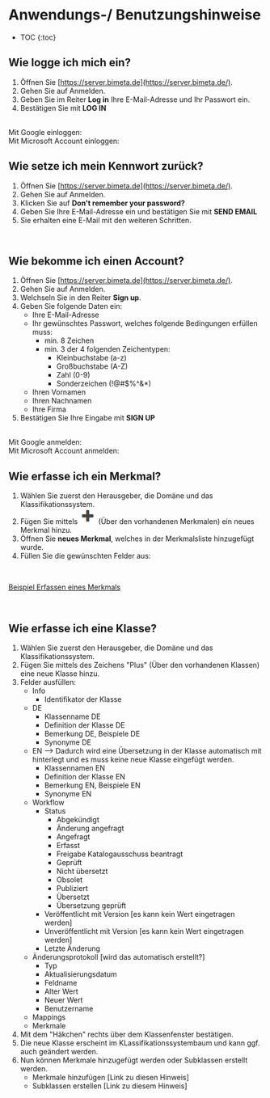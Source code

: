 # Anwendungs-/ Benutzungshinweise

* TOC
{:toc}

## Wie logge ich mich ein?

1. Öffnen Sie [https://server.bimeta.de](https://server.bimeta.de/).
2. Gehen Sie auf Anmelden.
4. Geben Sie im Reiter **Log in** Ihre E-Mail-Adresse und Ihr Passwort ein.
5. Bestätigen Sie mit **LOG IN**

<br>
Mit Google einloggen:


<br>
Mit Microsoft Account einloggen:


<br>

## Wie setze ich mein Kennwort zurück?

1. Öffnen Sie [https://server.bimeta.de](https://server.bimeta.de/).
2. Gehen Sie auf Anmelden.
3. Klicken Sie auf **Don't remember your password?**
4. Geben Sie Ihre E-Mail-Adresse ein und bestätigen Sie mit **SEND EMAIL**
5. Sie erhalten eine E-Mail mit den weiteren Schritten.

<br>

## Wie bekomme ich einen Account?

1. Öffnen Sie [https://server.bimeta.de](https://server.bimeta.de/).
2. Gehen Sie auf Anmelden.
3. Welchseln Sie in den Reiter **Sign up**.
4. Geben Sie folgende Daten ein:
   - Ihre E-Mail-Adresse
   - Ihr gewünschtes Passwort, welches folgende Bedingungen erfüllen muss:
     - min. 8 Zeichen
     - min. 3 der 4 folgenden Zeichentypen:
       - Kleinbuchstabe (a-z)
       - Großbuchstabe (A-Z)
       - Zahl (0-9)
       - Sonderzeichen (!@#$%^&*)
   - Ihren Vornamen
   - Ihren Nachnamen
   - Ihre Firma
5. Bestätigen Sie Ihre Eingabe mit **SIGN UP**

<br>
Mit Google anmelden:


<br>
Mit Microsoft Account anmelden:


<br>

## Wie erfasse ich ein Merkmal?
1. Wählen Sie zuerst den Herausgeber, die Domäne und das Klassifikationssystem.
2. Fügen Sie mittels ![Plus-Symbol](Bilder/Plus-Symbol.png) (Über den vorhandenen Merkmalen) ein neues Merkmal hinzu.
3. Öffnen Sie **neues Merkmal**, welches in der Merkmalsliste hinzugefügt wurde.
4. Füllen Sie die gewünschten Felder aus:
<br>
  
[Beispiel Erfassen eines Merkmals](https://www.iorad.com/player/1815762/Erfassen-eines-Merkmals)


<br>


## Wie erfasse ich eine Klasse?
1. Wählen Sie zuerst den Herausgeber, die Domäne und das Klassifikationssystem.
2. Fügen Sie mittels des Zeichens "Plus" (Über den vorhandenen Klassen) eine neue Klasse hinzu.
3. Felder ausfüllen:
      - Info
        - Identifikator der Klasse
      - DE
          - Klassenname DE
          - Definition der Klasse DE
          - Bemerkung DE, Beispiele DE
          - Synonyme DE
      - EN --> Dadurch wird eine Übersetzung in der Klasse automatisch mit hinterlegt und es muss keine neue Klasse eingefügt werden.
          - Klassennamen EN
          - Definition der Klasse EN
          - Bemerkung EN, Beispiele EN
          - Synonyme EN
      - Workflow
          - Status
              - Abgekündigt
              - Änderung angefragt
              - Angefragt
              - Erfasst
              - Freigabe Katalogausschuss beantragt
              - Geprüft
              - Nicht übersetzt
              - Obsolet
              - Publiziert
              - Übersetzt
              - Übersetzung geprüft
          - Veröffentlicht mit Version [es kann kein Wert eingetragen werden]
          - Unveröffentlicht mit Version [es kann kein Wert eingetragen werden]
          - Letzte Änderung
      - Änderungsprotokoll [wird das automatisch erstellt?]
          - Typ
          - Aktualisierungsdatum
          - Feldname
          - Alter Wert
          - Neuer Wert
          - Benutzername
      - Mappings
      - Merkmale
4. Mit dem "Häkchen" rechts über dem Klassenfenster bestätigen.
5. Die neue Klasse erscheint im KLassifikationssystembaum und kann ggf. auch geändert werden.
6. Nun können Merkmale hinzugefügt werden oder Subklassen erstellt werden.
   - Merkmale hinzufügen [Link zu diesen Hinweis]
   - Subklassen erstellen [Link zu diesem Hinweis]
<br>
